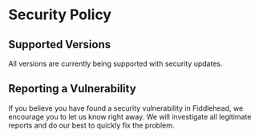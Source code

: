 # Security Policy

## Supported Versions

All versions are currently being supported with security updates.

## Reporting a Vulnerability

If you believe you have found a security vulnerability in Fiddlehead, we encourage you to let us know right away.
We will investigate all legitimate reports and do our best to quickly fix the problem.
